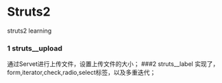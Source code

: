 # Struts2
struts2 learning
### 1 struts__upload
通过Servet进行上传文件，设置上传文件的大小；
###2 struts__label
实现了，form,iterator,check,radio,select标签，以及多重迭代；
